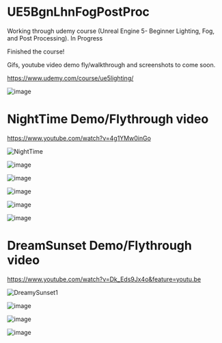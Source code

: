 # UE5BgnLhnFogPostProc
Working through udemy course (Unreal Engine 5- Beginner Lighting, Fog, and Post Processing). In Progress


Finished the course! 

Gifs, youtube video demo fly/walkthrough and screenshots to come soon. 

https://www.udemy.com/course/ue5lighting/

![image](https://user-images.githubusercontent.com/3318539/180628089-44794023-1f16-4247-9001-5bc0c1b46f9f.png)


# NightTime Demo/Flythrough video

https://www.youtube.com/watch?v=4g1YMw0inGo

![NightTime](https://user-images.githubusercontent.com/3318539/181165836-c8ca7d44-aed6-4cd7-8a75-e65b69362f9a.gif)

![image](https://user-images.githubusercontent.com/3318539/181165917-5b545156-0702-4343-85e6-dc1575e8b2bd.png)


![image](https://user-images.githubusercontent.com/3318539/181163958-a75d8721-9842-46e9-9424-71661e1d887e.png)


![image](https://user-images.githubusercontent.com/3318539/181164013-49a9c3cf-b481-4cf6-b22e-016f5fd09ffc.png)


![image](https://user-images.githubusercontent.com/3318539/181164027-b54f4253-f942-44f1-bc88-3b1d0d2f6b70.png)


![image](https://user-images.githubusercontent.com/3318539/181164045-ecef35a0-3a2c-4ba3-98f1-405a5b169410.png)


# DreamSunset Demo/Flythrough video

https://www.youtube.com/watch?v=Dk_Eds9Jx4o&feature=youtu.be

![DreamySunset1](https://user-images.githubusercontent.com/3318539/181162781-d8ab6254-b919-4faa-ad61-0baa30fb7029.gif)


![image](https://user-images.githubusercontent.com/3318539/181162902-905838b8-66a0-4566-9db2-2a4e9ea4b7f4.png)



![image](https://user-images.githubusercontent.com/3318539/181157836-7022c5d1-6617-47b3-8816-55e6484b5426.png)

![image](https://user-images.githubusercontent.com/3318539/181157859-cc07099c-d660-4aef-9adb-1b0566a817df.png)



